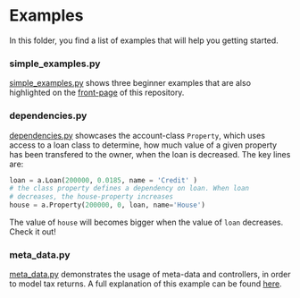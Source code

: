 # Examples

In this folder, you find a list of examples that will help you getting started.

### simple_examples.py

[simple_examples.py](simple_examples.py) shows three beginner examples that are also highlighted on the [front-page](../../README.md) of this repository.

### dependencies.py

[dependencies.py](dependencies.py) showcases the account-class `Property`, which uses access to a loan class to determine, how much value of a given property has been transfered to the owner, when the loan is decreased. The key lines are:

```python
loan = a.Loan(200000, 0.0185, name = 'Credit' )
# the class property defines a dependency on loan. When loan
# decreases, the house-property increases
house = a.Property(200000, 0, loan, name='House')
```

The value of `house` will becomes bigger when the value of `loan` decreases. Check it out!

### meta_data.py

[meta_data.py](meta_data.py) demonstrates the usage of meta-data and controllers, in order to model tax returns. A full explanation of this example can be found [here](meta_data.md).
